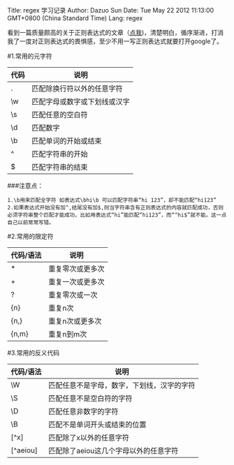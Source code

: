 Title: regex 学习记录
Author: Dazuo Sun
Date: Tue May 22 2012 11:13:00 GMT+0800 (China Standard Time)
Lang: regex

看到一篇质量颇高的关于正则表达式的文章（[点我](http://deerchao.net/tutorials/regex/regex.htm))，清楚明白，循序渐进，打消我了一度对正则表达式的畏惧感，至少不用一写正则表达式就要打开google了。


#1.常用的元字符
<table cellspacing="0">

<thead>

<tr>

<th scope="col">代码</th>



<th scope="col">说明</th>

</tr>

</thead>

<tbody>

<tr>

<td><span class="code">.</span></td>

<td><span class="desc">匹配除换行符以外的任意字符</span></td>



</tr>

<tr>

<td><span class="code">\w</span></td>

<td><span class="desc">匹配字母或数字或下划线或汉字</span></td>

</tr>

<tr>

<td><span class="code">\s</span></td>



<td><span class="desc">匹配任意的空白符</span></td>

</tr>

<tr>

<td><span class="code">\d</span></td>

<td><span class="desc">匹配数字</span></td>

</tr>

<tr>



<td><span class="code">\b</span></td>

<td><span class="desc">匹配单词的开始或结束</span></td>

</tr>

<tr>

<td><span class="code">^</span></td>

<td><span class="desc">匹配字符串的开始</span></td>

</tr>



<tr>

<td><span class="code">$</span></td>

<td><span class="desc">匹配字符串的结束</span></td>

</tr>

</tbody>

</table>
###注意点：

    1.\b用来匹配全字符 如表达式\bhi\b 可以匹配字符串“hi 123”，却不能匹配“hi123”
    2.如果表达式开始没有加^,结尾没有加$,则当字符串含有正则表达式的内容就匹配成功，否则必须字符串整个匹配才能成功，比如用表达式“hi”能匹配“hi123”，而“^hi$”就不能。这一点自己以前常常写错。

#2.常用的限定符
<table cellspacing="0">


<thead>

<tr>

<th scope="col">代码/语法</th>

<th scope="col">说明</th>

</tr>



</thead>

<tbody>

<tr>

<td><span class="code">*</span></td>

<td><span class="desc">重复零次或更多次</span></td>

</tr>

<tr>

<td><span class="code">+</span></td>



<td><span class="desc">重复一次或更多次</span></td>

</tr>

<tr>

<td><span class="code">?</span></td>

<td><span class="desc">重复零次或一次</span></td>

</tr>

<tr>



<td><span class="code">{n}</span></td>

<td><span class="desc">重复n次</span></td>

</tr>

<tr>

<td><span class="code">{n,}</span></td>

<td><span class="desc">重复n次或更多次</span></td>

</tr>



<tr>

<td><span class="code">{n,m}</span></td>

<td><span class="desc">重复n到m次</span></td>

</tr>

</tbody>

</table>

#3.常用的反义代码

<table cellspacing="0">

<thead>

<tr>

<th scope="col">代码/语法</th>



<th scope="col">说明</th>

</tr>

</thead>

<tbody>

<tr>

<td><span class="code">\W</span></td>

<td><span class="desc">匹配任意不是字母，数字，下划线，汉字的字符</span></td>



</tr>

<tr>

<td><span class="code">\S</span></td>

<td><span class="desc">匹配任意不是空白符的字符</span></td>

</tr>

<tr>

<td><span class="code">\D</span></td>



<td><span class="desc">匹配任意非数字的字符</span></td>

</tr>

<tr>

<td><span class="code">\B</span></td>

<td><span class="desc">匹配不是单词开头或结束的位置</span></td>

</tr>

<tr>



<td><span class="code">[^x]</span></td>

<td><span class="desc">匹配除了x以外的任意字符</span></td>

</tr>

<tr>

<td><span class="code">[^aeiou]</span></td>

<td><span class="desc">匹配除了aeiou这几个字母以外的任意字符</span></td>

</tr>



</tbody>

</table>


    







   